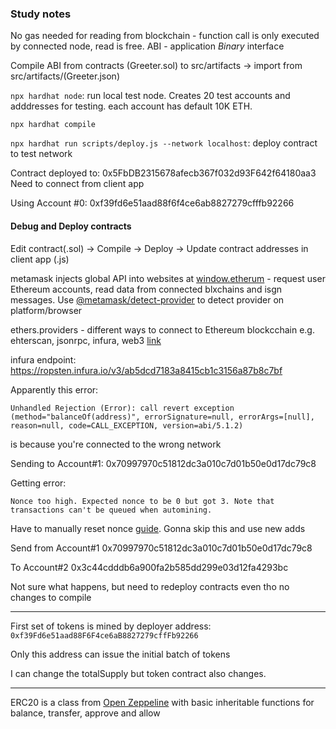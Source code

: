 ### Study notes

No gas needed for reading from blockchain - function call is only executed by connected node, read is free. 
ABI - application _Binary_ interface

Compile ABI from contracts (Greeter.sol) to src/artifacts -> import from src/artifacts/(Greeter.json)

`npx hardhat node`: run local test node. Creates 20 test accounts and adddresses for testing. each account has default 10K ETH. 

`npx hardhat compile`

`npx hardhat run scripts/deploy.js --network localhost`: deploy contract to test network


Contract deployed to: 0x5FbDB2315678afecb367f032d93F642f64180aa3
Need to connect from client app 

Using Account #0: 0xf39fd6e51aad88f6f4ce6ab8827279cfffb92266

#### Debug and Deploy contracts

Edit contract(.sol) -> Compile -> Deploy -> Update contract addresses in client app (.js)


metamask injects global API into websites at [window.etherum](https://docs.metamask.io/guide/ethereum-provider.html#ethereum-provider-api) - request user Ethereum accounts, read data from connected blxchains and isgn messages. 
Use [@metamask/detect-provider](https://npmjs.com/package/@metamask/detect-provider) to detect provider on platform/browser

ethers.providers - different ways to connect to Ethereum blockcchain e.g. ehterscan, jsonrpc, infura, web3 [link](https://docs.ethers.io/ethers.js/v3.0/html/api-providers.html)

infura endpoint: https://ropsten.infura.io/v3/ab5dcd7183a8415cb1c3156a87b8c7bf


Apparently this error: 

```
Unhandled Rejection (Error): call revert exception (method="balanceOf(address)", errorSignature=null, errorArgs=[null], reason=null, code=CALL_EXCEPTION, version=abi/5.1.2)
```

is because you're connected to the wrong network

Sending to Account#1: 
0x70997970c51812dc3a010c7d01b50e0d17dc79c8



Getting error: 

```
Nonce too high. Expected nonce to be 0 but got 3. Note that transactions can't be queued when automining.
```

Have to manually reset nonce [guide](https://btcgeek.com/how-to-set-nonce-in-metamask/). Gonna skip this and use new adds

Send from Account#1 0x70997970c51812dc3a010c7d01b50e0d17dc79c8

To Account#2
0x3c44cdddb6a900fa2b585dd299e03d12fa4293bc


Not sure what happens, but need to redeploy contracts even tho no changes to compile


---
First set of tokens is mined by deployer address: `0xf39Fd6e51aad88F6F4ce6aB8827279cffFb92266`

Only this address can issue the initial batch of tokens

I can change the totalSupply but token contract also changes. 

---

ERC20 is a class from [Open Zeppeline](https://solidity-by-example.org/app/erc20/) with basic inheritable functions for balance, transfer, approve and allow